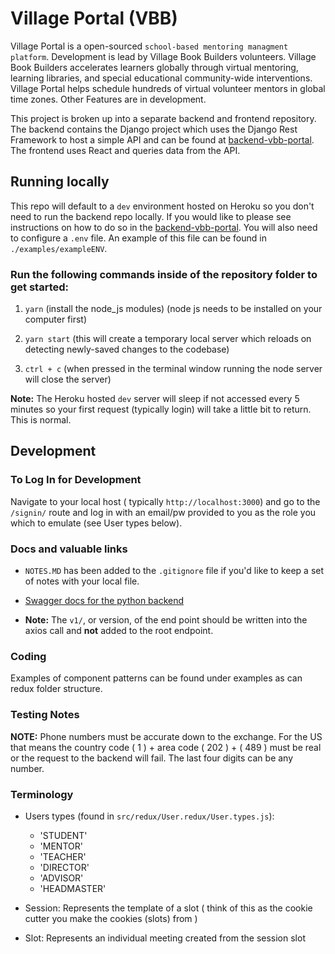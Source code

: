 # Village Portal (VBB)

Village Portal is a open-sourced `school-based mentoring managment platform`. Development is lead by Village Book Builders volunteers. Village Book Builders accelerates learners globally through virtual mentoring, learning libraries, and special educational community-wide interventions. Village Portal helps schedule hundreds of virtual volunteer mentors in global time zones. Other Features are in development.

This project is broken up into a separate backend and frontend repository. The backend contains the Django project which uses the Django Rest Framework to host a simple API and can be found at [backend-vbb-portal](https://github.com/VilllageBookBuilders/backend-vbb-portal). The frontend uses React and queries data from the API.

## Running locally

This repo will default to a `dev` environment hosted on Heroku so you don't need to run the backend repo locally. If you would like to please see instructions on how to do so in the [backend-vbb-portal](https://github.com/VilllageBookBuilders/backend-vbb-portal). You will also need to configure a `.env` file. An example of this file can be found in `./examples/exampleENV`.

### Run the following commands inside of the repository folder to get started:

1. `yarn` (install the node_js modules) (node js needs to be installed on your computer first)

2. `yarn start` (this will create a temporary local server which reloads on detecting newly-saved changes to the codebase)

3. `ctrl + c` (when pressed in the terminal window running the node server will close the server)

**Note:** The Heroku hosted `dev` server will sleep if not accessed every 5 minutes so your first request (typically login) will take a little bit to return. This is normal.

## Development

### To Log In for Development

Navigate to your local host ( typically `http://localhost:3000`) and go to the `/signin/` route and log in with an email/pw provided to you as the role you which to emulate (see User types below).

### Docs and valuable links

- `NOTES.MD` has been added to the `.gitignore` file if you'd like to keep a set of notes with your local file.

- [Swagger docs for the python backend ](https://vbb-backend.herokuapp.com/swagger/)

- **Note:** The `v1/`, or version, of the end point should be written into the axios call and <strong>not</strong> added to the root endpoint.

### Coding

Examples of component patterns can be found under examples as can redux folder structure.

### Testing Notes

**NOTE:** Phone numbers must be accurate down to the exchange. For the US that means the country code ( 1 ) + area code ( 202 ) + ( 489 ) must be real or the request to the backend will fail. The last four digits can be any number.

### Terminology

- Users types (found in `src/redux/User.redux/User.types.js`):

  - 'STUDENT'
  - 'MENTOR'
  - 'TEACHER'
  - 'DIRECTOR'
  - 'ADVISOR'
  - 'HEADMASTER'

- Session: Represents the template of a slot ( think of this as the cookie cutter you make the cookies (slots) from )

- Slot: Represents an individual meeting created from the session slot
